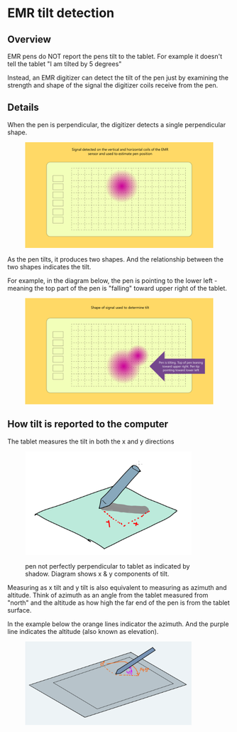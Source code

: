 # EMR tilt detection

## Overview

EMR pens do NOT report the pens tilt to the tablet. For example it doesn't tell the tablet "I am tilted by 5 degrees"

Instead, an EMR digitizer can detect the tilt of the pen just by examining the strength and shape of the signal the digitizer coils receive from the pen.

## Details

When the pen is perpendicular, the digitizer detects a single perpendicular shape.

<figure><img src="../../.gitbook/assets/image (2) (1) (1) (1) (1) (1) (1) (1) (1) (1).png" alt=""><figcaption></figcaption></figure>

As the pen tilts, it produces two shapes. And the relationship between the two shapes indicates the tilt.

For example, in the diagram below, the pen is pointing to the lower left - meaning the top part of the pen is "falling" toward upper right of the tablet.

<figure><img src="../../.gitbook/assets/Slide_20240506_185502.png" alt=""><figcaption></figcaption></figure>

## **How tilt is reported to the computer**

The tablet measures the tilt in both the x and y directions

<div align="left">

<figure><img src="../../.gitbook/assets/image (72).png" alt="" width="375"><figcaption><p>pen not perfectly perpendicular to tablet as indicated by shadow. Diagram shows x &#x26; y components of tilt.</p></figcaption></figure>

</div>

Measuring as x tilt and y tilt is also equivalent to measuring as azimuth and altitude. Think of azimuth as an angle from the tablet measured from "north" and the altitude as how high the far end of the pen is from the tablet surface.

In the example below the orange lines indicator the azimuth. And the purple line indicates the altitude (also known as elevation).

<figure><img src="../../.gitbook/assets/image (1) (1).png" alt="" width="375"><figcaption></figcaption></figure>





